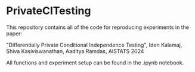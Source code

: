 # PrivateCITesting
This repository contains all of the code for reproducing experiments in the paper:

"Differentially Private Conditional Independence Testing", Iden Kalemaj, Shiva Kasiviswanathan, Aaditya Ramdas, AISTATS 2024

All functions and experiment setup can be found in the .ipynb notebook.

